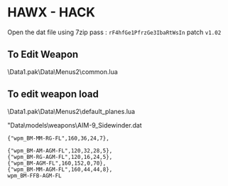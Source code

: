 **HAWX - HACK**
===

Open the dat file using 7zip 
pass : `rF4hfGe1PfrzGe3IbaRtWsIn`
patch `v1.02`


## To Edit Weapon
\Data1.pak\Data\Menus2\common.lua


## To edit weapon load
\Data1.pak\Data\Menus2\default_planes.lua


"Data\\models\\weapons\\AIM-9_Sidewinder.dat

```
{"wpm_BM-MM-RG-FL",160,36,24,7},

{"wpm_BM-AM-AGM-FL",120,32,28,5},
{"wpm_BM-RG-AGM-FL",120,16,24,5},
{"wpm_BM-AGM-FL",160,152,0,70},
{"wpm_BM-MM-AGM-FL",160,44,44,8},
wpm_BM-FFB-AGM-FL
```

